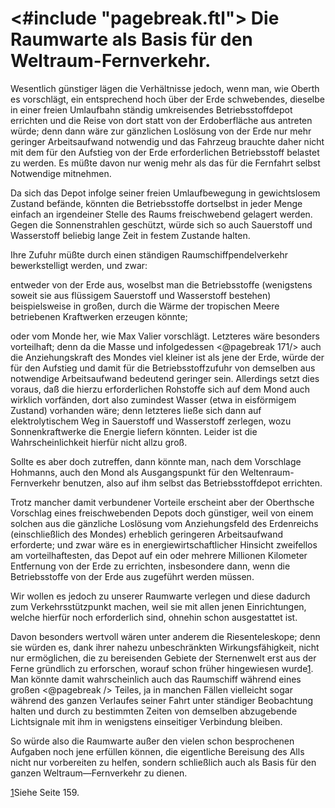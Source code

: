 <#include "pagebreak.ftl">
Die Raumwarte als Basis für den Weltraum-Fernverkehr.
=====================================================

Wesentlich günstiger lägen die Verhältnisse jedoch, wenn man,
wie Oberth es vorschlägt, ein entsprechend hoch über der Erde
schwebendes, dieselbe in einer freien Umlaufbahn ständig umkreisendes
Betriebsstoffdepot errichten und die Reise von
dort statt von der Erdoberfläche aus antreten würde; denn dann
wäre zur gänzlichen Loslösung von der Erde nur mehr geringer
Arbeitsaufwand notwendig und das Fahrzeug brauchte daher
nicht mit dem für den Aufstieg von der Erde erforderlichen
Betriebsstoff belastet zu werden. Es müßte davon nur wenig
mehr als das für die Fernfahrt selbst Notwendige mitnehmen.

Da sich das Depot infolge seiner freien Umlaufbewegung in
gewichtslosem Zustand befände, könnten die Betriebsstoffe dortselbst
in jeder Menge einfach an irgendeiner Stelle des Raums
freischwebend gelagert werden. Gegen die Sonnenstrahlen
geschützt, würde sich so auch Sauerstoff und Wasserstoff beliebig
lange Zeit in festem Zustande halten.

Ihre Zufuhr müßte durch einen ständigen Raumschiffpendelverkehr
bewerkstelligt werden, und zwar:

entweder von der Erde aus, woselbst man die Betriebsstoffe
(wenigstens soweit sie aus flüssigem Sauerstoff und Wasserstoff
bestehen) beispielsweise in großen, durch die Wärme der tropischen
Meere betriebenen Kraftwerken erzeugen könnte;

oder vom Monde her, wie Max Valier vorschlägt. Letzteres
wäre besonders vorteilhaft; denn da die Masse und infolgedessen
\<@pagebreak 171/> auch die Anziehungskraft des Mondes viel kleiner ist als jene
der Erde, würde der für den Aufstieg und damit für die Betriebsstoffzufuhr
von demselben aus notwendige Arbeitsaufwand
bedeutend geringer sein. Allerdings setzt dies voraus, daß
die hierzu erforderlichen Rohstoffe sich auf dem Mond auch wirklich
vorfänden, dort also zumindest Wasser (etwa in eisförmigem
Zustand) vorhanden wäre; denn letzteres ließe sich dann
auf elektrolytischem Weg in Sauerstoff und Wasserstoff zerlegen,
wozu Sonnenkraftwerke die Energie liefern könnten. Leider ist
die Wahrscheinlichkeit hierfür nicht allzu groß.

Sollte es aber doch zutreffen, dann könnte man, nach dem
Vorschlage Hohmanns, auch den Mond als Ausgangspunkt für
den Weltenraum-Fernverkehr benutzen, also auf ihm selbst das
Betriebsstoffdepot errichten.

Trotz mancher damit verbundener Vorteile erscheint aber der
Oberthsche Vorschlag eines freischwebenden Depots doch
günstiger, weil von einem solchen aus die gänzliche Loslösung
vom Anziehungsfeld des Erdenreichs (einschließlich des Mondes)
erheblich geringeren Arbeitsaufwand erforderte; und zwar wäre
es in energiewirtschaftlicher Hinsicht zweifellos am vorteilhaftesten,
das Depot auf ein oder mehrere Millionen Kilometer Entfernung
von der Erde zu errichten, insbesondere dann, wenn die
Betriebsstoffe von der Erde aus zugeführt werden müssen.

Wir wollen es jedoch zu unserer Raumwarte verlegen und
diese dadurch zum Verkehrsstützpunkt machen, weil sie mit allen
jenen Einrichtungen, welche hierfür noch erforderlich sind,
ohnehin schon ausgestattet ist.

Davon besonders wertvoll wären unter anderem die Riesenteleskope;
denn sie würden es, dank ihrer nahezu unbeschränkten
Wirkungsfähigkeit, nicht nur ermöglichen, die zu bereisenden
Gebiete der Sternenwelt erst aus der Ferne gründlich zu erforschen,
worauf schon früher hingewiesen wurde<a class="refnote" id="rn1" href="#fn1">1</a>.
Man könnte damit wahrscheinlich auch das Raumschiff während eines großen
\<@pagebreak /> Teiles, ja in manchen Fällen vielleicht sogar während des ganzen
Verlaufes seiner Fahrt unter ständiger Beobachtung halten und
durch zu bestimmten Zeiten von demselben abzugebende Lichtsignale
mit ihm in wenigstens einseitiger Verbindung bleiben.

So würde also die Raumwarte außer den vielen schon besprochenen
Aufgaben noch jene erfüllen können, die eigentliche Bereisung
des Alls nicht nur vorbereiten zu helfen, sondern
schließlich auch als Basis für den ganzen Weltraum—Fernverkehr zu dienen.

<div class="footnote" id="fn1"><a href="#rn1">1</a>Siehe Seite 159.</div>

